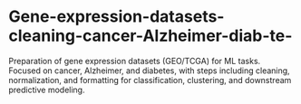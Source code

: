 # Gene-expression-datasets-cleaning-cancer-Alzheimer-diab-te-
Preparation of gene expression datasets (GEO/TCGA) for ML tasks. Focused on cancer, Alzheimer, and diabetes, with steps including cleaning, normalization, and formatting for classification, clustering, and downstream predictive modeling.
